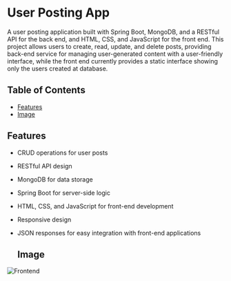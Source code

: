 # User Posting App

A user posting application built with Spring Boot, MongoDB, and a RESTful API for the back end, and HTML, CSS, and JavaScript for the front end. This project allows users to create, read, update, and delete posts,
providing back-end service for managing user-generated content with a user-friendly interface, while the front end currently provides a static interface showing only the users created at database.

## Table of Contents
- [Features](#features)
- [Image](#image)


## Features
- CRUD operations for user posts
- RESTful API design
- MongoDB for data storage
- Spring Boot for server-side logic
- HTML, CSS, and JavaScript for front-end development
- Responsive design
- JSON responses for easy integration with front-end applications

  ## Image


![Frontend](https://github.com/xvalexandrexv/Spring-Boot-MongoDb/assets/158169055/28259cdd-3325-4c27-b097-c5a7b2dd40fd)
